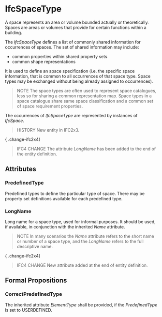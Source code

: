 # IfcSpaceType

A space represents an area or volume bounded actually or theoretically. Spaces are areas or volumes that provide for certain functions within a building.

The _IfcSpaceType_ defines a list of commonly shared information for occurrences of spaces. The set of shared information may include:

* common properties within shared property sets
* common shape representations

It is used to define an space specification (i.e. the specific space information, that is common to all occurrences of that space type. Space types may be exchanged without being already assigned to occurrences).

> NOTE  The space types are often used to represent space catalogues, less so for sharing a common representation map. Space types in a space catalogue share same space classification and a common set of space requirement properties.

The occurrences of _IfcSpaceType_ are represented by instances of _IfcSpace_.

> HISTORY  New entity in IFC2x3.

{ .change-ifc2x4}
> IFC4 CHANGE  The attribute _LongName_ has been added to the end of the entity definition.

## Attributes

### PredefinedType
Predefined types to define the particular type of space. There may be property set definitions available for each predefined type.

### LongName
Long name for a space type, used for informal purposes. It should be used, if available, in conjunction with the inherited _Name_ attribute.
> NOTE  In many scenarios the _Name_ attribute refers to the short name or number of a space type, and the _LongName_ refers to the full descriptive name.

{ .change-ifc2x4}
> IFC4 CHANGE  New attribute added at the end of entity definition.

## Formal Propositions

### CorrectPredefinedType
The inherited attribute _ElementType_ shall be provided, if the _PredefinedType_ is set to USERDEFINED.
